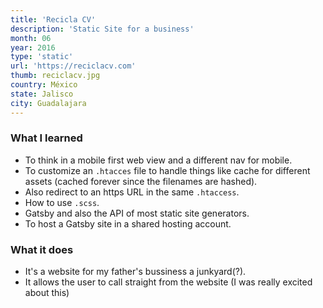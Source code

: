 ```yaml
---
title: 'Recicla CV'
description: 'Static Site for a business'
month: 06
year: 2016
type: 'static'
url: 'https://reciclacv.com'
thumb: reciclacv.jpg
country: México
state: Jalisco
city: Guadalajara
---
```


### **What I learned**

- To think in a mobile first web view and a different nav for mobile.
- To customize an `.htacces` file to handle things like cache for different assets (cached forever since the filenames are hashed).
- Also redirect to an https URL in the same `.htaccess`.
- How to use `.scss`.
- Gatsby and also the API of most static site generators.
- To host a Gatsby site in a shared hosting account.

### **What it does**

- It's a website for my father's bussiness a junkyard(?).
- It allows the user to call straight from the website (I was really excited about this)
